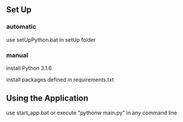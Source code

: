 <h2>Set Up</h2>
<h3>automatic</h3>
<p>use setUpPython.bat in setUp folder</p>
<h3>manual</h3>
<p>install Python 3.1.6</p>
<p>install packages defined in requirements.txt</p>

<h2>Using the Application</h2>
<p>use start_app.bat or execute "pythonw main.py" in any command line</p>
